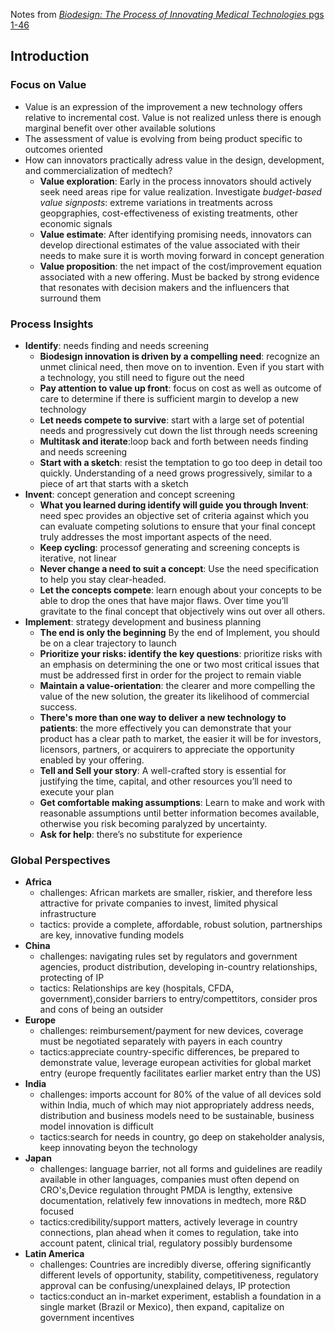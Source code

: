 Notes from [*Biodesign: The Process of Innovating Medical Technologies* pgs 1-46](https://www.cambridge.org/us/academic/subjects/engineering/biomedical-engineering/biodesign-process-innovating-medical-technologies-2nd-edition?format=HB)
## Introduction
### Focus on Value 
- Value is an expression of the improvement a new technology offers relative to incremental cost. Value is not realized unless there is enough marginal benefit over other available solutions
- The assessment of value is evolving from being product specific to outcomes oriented 
- How can innovators practically adress value in the design, development, and commercialization of medtech?
  - **Value exploration**: Early in the process innovators should actively seek need areas ripe for value realization. Investigate *budget-based value signposts*: extreme variations in treatments across geopgraphies, cost-effectiveness of existing treatments, other economic signals
  - **Value estimate**: After identifying promising needs, innovators can develop directional estimates of the value associated with their needs to make sure it is worth moving forward in concept generation
  - **Value proposition**: the net impact of the cost/improvement equation associated with a new offering. Must be backed by strong evidence that resonates with decision makers and the influencers that surround them
 
### Process Insights
- **Identify**:  needs finding and needs screening 
  - **Biodesign innovation is driven by a compelling need**: recognize an unmet clinical need, then move on to invention. Even if you start with a technology, you still need to figure out the need
  - **Pay attention to value up front**: focus on cost as well as outcome of care to determine if there is sufficient margin to develop a new technology
  - **Let needs compete to survive**: start with a large set of potential needs and progressively cut down the list through needs screening
  - **Multitask and iterate**:loop back and forth between needs finding and needs screening 
  - **Start with a sketch**: resist the temptation to go too deep in detail too quickly. Understanding of a need grows progressively, similar to a piece of art that starts with a sketch
 - **Invent**: concept generation and concept screening 
    - **What you learned during identify will guide you through Invent**: need spec provides an objective set of criteria against which you can evaluate competing solutions to ensure that your final concept truly addresses the most important aspects of the need.
    - **Keep cycling**: processof generating and screening concepts is iterative, not linear
    - **Never change a need to suit a concept**: Use the need specification to help you stay clear-headed.
    - **Let the concepts compete**: learn enough about your concepts to be able to drop the ones that have major flaws. Over time you’ll gravitate to the final concept that objectively wins out over all others.
 - **Implement**: strategy development and business planning
    - **The end is only the beginning** By the end of Implement, you should be on a clear trajectory to launch
    - **Prioritize your risks: identify the key questions**: prioritize risks with an emphasis on determining the one or two most critical issues that must be addressed first in order for the project to remain viable
    - **Maintain a value-orientation**: the clearer and more compelling the value of the new solution, the greater its likelihood of commercial success.
    - **There's more than one way to deliver a new technology to patients**: the more effectively you can demonstrate that your product has a clear path to market, the easier it will be for investors, licensors, partners, or acquirers to appreciate the opportunity enabled by your offering.
    - **Tell and Sell your story**: A well-crafted story is essential for justifying the time, capital, and other resources you’ll need to execute your plan
    - **Get comfortable making assumptions**: Learn to make and work with reasonable assumptions until better information becomes available, otherwise you risk becoming paralyzed by uncertainty.
    - **Ask for help**: there’s no substitute for experience

### Global Perspectives 
- **Africa**
  - challenges: African markets are smaller, riskier, and therefore less attractive for private companies to invest, limited physical infrastructure
  - tactics: provide a complete, affordable, robust solution, partnerships are key, innovative funding models
- **China**
  - challenges: navigating rules set by regulators and government agencies, product distribution, developing in-country relationships, protecting of IP
  - tactics: Relationships are key (hospitals, CFDA, government),consider barriers to entry/compettitors, consider pros and cons of being an outsider 
- **Europe**
  - challenges: reimbursement/payment for new devices, coverage must be negotiated separately with payers in each country 
  - tactics:appreciate country-specific differences, be prepared to demonstrate value, leverage european activities for global market entry (europe frequently facilitates earlier market entry than the US)
- **India**
  - challenges: imports account for 80% of the value of all devices sold within India, much of which may niot appropriately address needs, distribution and business models need to be sustainable, business model innovation is difficult 
  - tactics:search for needs in country, go deep on stakeholder analysis, keep innovating beyon the technology
- **Japan**
  - challenges: language barrier, not all forms and guidelines are readily available in other languages, companies must often depend on CRO's,Device regulation throught PMDA is lengthy, extensive documentation, relatively few innovations in medtech, more R&D focused
  - tactics:credibility/support matters, actively leverage in country connections, plan ahead when it comes to regulation, take into account patent, clinical trial, regulatory possibly burdensome
- **Latin America**
  - challenges: Countries are incredibly diverse, offering significantly different levels of opportunity, stability, competitiveness, regulatory approval can be confusing/unexplained delays, IP protection
  - tactics:conduct an in-market experiment, establish a foundation in a single market (Brazil or Mexico), then expand, capitalize on government incentives 

 



